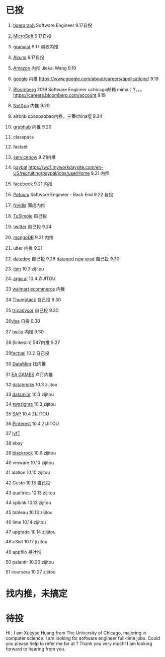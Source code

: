 # 已投
1. [tigergraph](https://boards.greenhouse.io/tigergraph/jobs/1251173) Software Engineer 9.17自投

2. [MicroSoft](https://careers.microsoft.com/us/en/actioncenter)  9.17自投

3. [granular](https://granular.ag/)  9.17 周权内推

4. [Akuna](https://akunacapital.com/job-details?jobid=1243545&gh_jid=1243545)  9.17自投

5. [Amazon](https://www.amazonuniversity.jobs/dashboard) 内推 Jiekai Wang 9.19

6. [google](https://careers.google.com/jobs#!t=jo&jid=/google/software-engineer-university-graduate-1600-amphitheatre-pkwy-mountain-view-ca-4204620153&) 内推 https://www.google.com/about/careers/applications/  9.19

7. [Bloomberg](https://careers.bloomberg.com/job/detail/68821?el=Students+and+Recent+Graduates&lc=New+York&lc=San+Francisco) 2019 Software Engineer uchicago邮箱 mima：Y。。。  https://careers.bloomberg.com/account  9.19

8. [NetApp](https://career4.successfactors.com/portalcareer?_s.crb=5Rvw4%252bIGwuWBZDhMNA81p88MEm4%253d)  内推  9.20

9. airbnb qbaobaobao内推，三番china组  9.24

10. [grubhub](https://careers-grubhub.icims.com/jobs/5940/software-engineer-i/job?mode=submit_apply)  内推  9.20

11. classpass

12. factset

13. [servicenow](https://app.jobvite.com/js/jobseeker/applications.html?1=1&#/details/plS4BlwI)  9.21内推

14. [paypal](https://paypal.rolepoint.com/?shorturl=N6mSe&jobapp=ahBzfnJvbGVwb2ludC1wcm9kchsLEg5Kb2JBcHBsaWNhdGlvbhiAgNCztrzlCQw#job/ahBzfnJvbGVwb2ludC1wcm9kchALEgNKb2IYgIDQo-eq-QgM) https://wd1.myworkdaysite.com/en-US/recruiting/paypal/jobs/userHome 9.21  内推

15. [facebook]()  9.21  内推

16. [Petuum](https://www.linkedin.com/jobs/search/?currentJobId=841872460&f_C=13197574&locationId=OTHERS.worldwide) Software Engineer - Back End 9.22 自投

17. [Nvidia](https://nvidia.wd5.myworkdayjobs.com/en-US/UniversityJobs/userHome?shared_id=ZjcwMTkyYWEtMzAyYy00OGVkLWIxOWMtN2NjMjU2NTU4ZmEz)  郭成内推

18. [TuSimple](https://boards.greenhouse.io/tusimple/jobs/4023145002)  自己投

19. [twitter](https://careers.twitter.com/en/work-for-twitter/201808/2019-university-application-full-time-internship.html) 自己投 9.24

20. [mongoDB](https://www.mongodb.com/careers/jobs/1291056) 9.21 内推

21. uber 内推 9.21

22. [datadog](https://www.datadoghq.com/careers/detail/?gh_jid=503669)  自己投  9.26
[datagod new grad](https://www.datadoghq.com/careers/detail/?gh_jid=1256478)  自己投  9.30

21. [ibm](https://krb-sjobs.brassring.com/TGnewUI/Search/home/HomeWithPreLoad?PageType=JobDetails&partnerid=26059&AL=1&siteid=5016&AReq=178418BR&codes=IBM_CareerWebSite#Applications) 10.3 zijitou

22. [argo ai]()   10.4 ZIJITOU

23 [walmart ecommerce](https://sjobs.brassring.com/TGnewUI/Search/Home/Home?partnerid=25222&siteid=5022#Applications) 内推

24 [Thumbtack](https://boards.greenhouse.io/thumbtack/jobs/38623) 自己投 9.30

25 [tripadvsor](https://careers.tripadvisor.com/) 自己投 9.30

26[visa](https://my.smartrecruiters.com/public/4b0bd4bb-8e86-44ee-86ba-b9d66f6e7197?lang=en) 自投 9.30

27 [twilio]()  内推 9.30

28 [linkedin] 547内推 9.27

29[factual](https://www.factual.com/company/careers/?gh_jid=276588) 10.2 自己投

30 [DataMinr](https://boards.greenhouse.io/dataminr/jobs/1288907) 找内推

31 [EA GAMES]() 卢汀内推

32 [databricks](https://databricks.com/company/careers?gh_jid=4023277002) 10.3 zijitou

33 [dataminr](https://boards.greenhouse.io/dataminr/jobs/1288907)  10.3 zijitou

34 [twosigma](https://careers.twosigma.com/careers/Profile)  10.3  zijitou
 
35 [SAP](https://career5.successfactors.eu/portalcareer?_s.crb=CzzvIMxnTrMQQjj5kqCwHMdx3Uw%253d)  10.4 ZIJITOU

36 [Pinterest]() 10.4 ZIJITOU

37 [lyfT]() 

38 ebay 

39 [blackrock](https://careers.blackrock.com/applythankyou?jobSeqNo=BLACUS4128&status=thankyou&jobTitle=Java%20Software%20Engineer%20(NOSQL%20/J2EE%20/%20Spring%20/%20JavaScript%20/HTML)&jobId=R181944)  10.6  zijitou

40 vmware 10.10 zijitou

41 alation 10.10 zijitou

42 Gusto 10.13 自己投

43 qualtrics 10.13 zijitou

44 splunk 10.13 zijitou

45 tableau 10.13 zijitou

46 lime 10.14 zijitou

47 upgrade 10.14 zjijitou

48 c3iot  10.17 jizitou

49 appfilo 寻叶推

50 palantir 10.20 zijitou

51 coursera 10.27 zijitou


# 找内推，未搞定




# 待投







Hi , I am Xueyao Huang from The University of Chicago, majoring in computer science. I am looking for software engineer full-time jobs. Could you please help to refer me for  at ? Thank you very much! I am looking forward to hearing from you.



